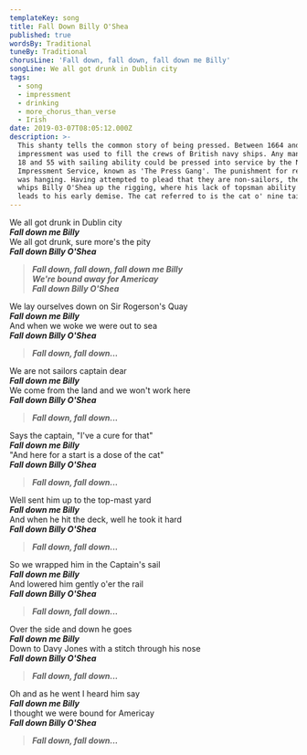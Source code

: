 ```yaml
---
templateKey: song
title: Fall Down Billy O'Shea
published: true
wordsBy: Traditional
tuneBy: Traditional
chorusLine: 'Fall down, fall down, fall down me Billy'
songLine: We all got drunk in Dublin city
tags:
  - song
  - impressment
  - drinking
  - more_chorus_than_verse
  - Irish
date: 2019-03-07T08:05:12.000Z
description: >-
  This shanty tells the common story of being pressed. Between 1664 and 1814,
  impressment was used to fill the crews of British navy ships. Any man between
  18 and 55 with sailing ability could be pressed into service by the Navy
  Impressment Service, known as 'The Press Gang'. The punishment for refusing
  was hanging. Having attempted to plead that they are non-sailors, the captain
  whips Billy O'Shea up the rigging, where his lack of topsman ability soon
  leads to his early demise. The cat referred to is the cat o' nine tails.
---
```

We all got drunk in Dublin city\
***Fall down me Billy***\
We all got drunk, sure more's the pity\
***Fall down Billy O'Shea***

> ***Fall down, fall down, fall down me Billy***\
> ***We're bound away for Americay***\
> ***Fall down Billy O'Shea***

We lay ourselves down on Sir Rogerson's Quay\
***Fall down me Billy***\
And when we woke we were out to sea\
***Fall down Billy O'Shea***

> ***Fall down, fall down...***

We are not sailors captain dear\
***Fall down me Billy***\
We come from the land and we won't work here\
***Fall down Billy O'Shea***

> ***Fall down, fall down...***

Says the captain, "I've a cure for that"\
***Fall down me Billy***\
"And here for a start is a dose of the cat"\
***Fall down Billy O'Shea***

> ***Fall down, fall down...***

Well sent him up to the top-mast yard\
***Fall down me Billy***\
And when he hit the deck, well he took it hard\
***Fall down Billy O'Shea***

> ***Fall down, fall down...***

So we wrapped him in the Captain's sail\
***Fall down me Billy***\
And lowered him gently o'er the rail\
***Fall down Billy O'Shea***

> ***Fall down, fall down...***

Over the side and down he goes\
***Fall down me Billy***\
Down to Davy Jones with a stitch through his nose\
***Fall down Billy O'Shea***

> ***Fall down, fall down...***

Oh and as he went I heard him say\
***Fall down me Billy***\
I thought we were bound for Americay\
***Fall down Billy O'Shea***

> ***Fall down, fall down...***
